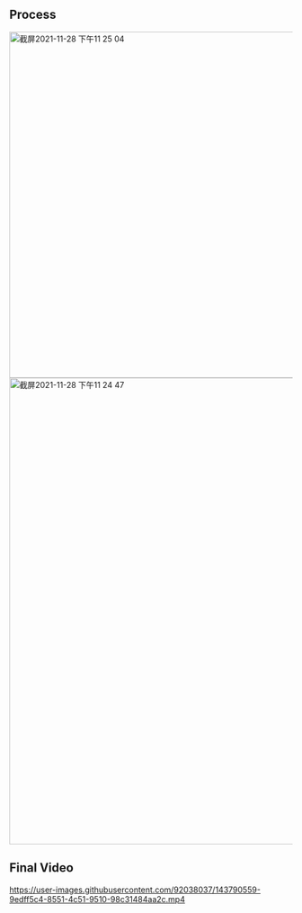 ## Process
<img width="615" alt="截屏2021-11-28 下午11 25 04" src="https://user-images.githubusercontent.com/92038037/143790543-2f635a54-94d9-4164-a496-a8bae43dbb29.png">
<img width="829" alt="截屏2021-11-28 下午11 24 47" src="https://user-images.githubusercontent.com/92038037/143790590-43f59779-7d33-4df0-92d2-06cc25c400e9.png">

## Final Video

https://user-images.githubusercontent.com/92038037/143790559-9edff5c4-8551-4c51-9510-98c31484aa2c.mp4

